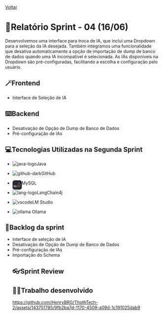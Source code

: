 
<a href="../README.md">Voltar</a>

# 📄Relatório Sprint - 04 (16/06)
Desenvolvemos uma interface para troca de IA, que inclui uma Dropdown para a seleção da IA desejada. Também integramos uma funcionalidade que desativa automaticamente a opção de importação de dump de banco de dados quando uma IA incompatível é selecionada. As IAs disponíveis na Dropdown são pré-configuradas, facilitando a escolha e configuração pelo usuário.

## 🪄Frontend
  <ul>
      <li>Interface de Seleção de IA</li>

  </ul>
  
## ⌨️Backend
<ul>
<li>Desativação de Opção de Dump de Banco de Dados</li>
<li>Pré-configuração de IAs</li>

  
</ul>


<h2 aling="center"> 💻Tecnologias Utilizadas na Segunda Sprint </h2>
<span id="tecnologia">

* <p>
      <img align="left" title="java-logo" height="30px" src="https://github.com/gubasssss/ThothTech-2/blob/main/Chave%20de%20Ankh/static/java-logo.png"/>
   Java 
 </p>

 * <p>
      <img align="left" title="github-dark" height="30px" src="https://user-images.githubusercontent.com/76211125/227561942-1503fb74-eb8e-41d1-936e-bf22bc2d70eb.png#gh-dark-mode-only"/>
     GitHub 
 </p>

 * <p>
    <img align="left" title="vscode" height="30px" src="https://github.com/tandpfun/skill-icons/raw/main/icons/MySQL-Dark.svg"/>
   MySQL 
 </p>

 * <p>
   <img align="left" title="lang-logo" height="30px" src="https://github.com/gubasssss/ThothTech-2/blob/main/Chave%20de%20Ankh/static/lang-logo.png"/>
   LangChain4j
 </p>

 * <p>
    <img align="left" title="vscode" height="30px" src="https://camo.githubusercontent.com/d1f8b9902e03d83c107b07a7194886dec1176f748afa6eeb425023ef0a4a6642/68747470733a2f2f6c6d73747564696f2e61692f6173736574732f616e64726f69642d6368726f6d652d353132783531322e706e67"/>
   LM Studio 
 </p>
 
* <p>
   <img align="left" title="ollama" height="30px" src="https://ollama.com/public/assets/c889cc0d-cb83-4c46-a98e-0d0e273151b9/42f6b28d-9117-48cd-ac0d-44baaf5c178e.png"/>
   &nbsp;Ollama
 </p>



## 📃Backlog da sprint
<ul>
  <li>
    Interface de seleção de IA
  </li>
  <li> 
    Desativação de Opção de Dump de Banco de Dados
  </li>
  <li>
    Pré-configuração de IAs
  </li>
  <li>
    Importação do Schema
  </li>


## 👓Sprint Review



## 👨‍💻Trabalho desenvolvido
https://github.com/HenryBRG/ThothTech-2/assets/143751785/9fb2ba7d-1170-4509-a09d-1c191025dab9



